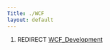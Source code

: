 ```yaml
---
Title: ./WCF
layout: default
---
```


1.  REDIRECT [WCF\_Development]({{site.url}}/WCF_Development "wikilink")
